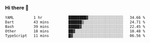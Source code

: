 ### Hi there 👋

<!--START_SECTION:waka-->

```txt
YAML         1 hr            ████████▓░░░░░░░░░░░░░░░░   34.66 %
Dart         43 mins         ██████▒░░░░░░░░░░░░░░░░░░   24.71 %
Bash         39 mins         █████▓░░░░░░░░░░░░░░░░░░░   22.45 %
Other        18 mins         ██▓░░░░░░░░░░░░░░░░░░░░░░   10.48 %
TypeScript   11 mins         █▓░░░░░░░░░░░░░░░░░░░░░░░   06.56 %
```

<!--END_SECTION:waka-->


<!--
**AnkelMauCastillo/AnkelMauCastillo** is a ✨ _special_ ✨ repository because its `README.md` (this file) appears on your GitHub profile.

Here are some ideas to get you started:

- 🔭 I’m currently working on ...
- 🌱 I’m currently learning ...
- 👯 I’m looking to collaborate on ...
- 🤔 I’m looking for help with ...
- 💬 Ask me about ...
- 📫 How to reach me: ...
- 😄 Pronouns: ...
- ⚡ Fun fact: ...
-->
